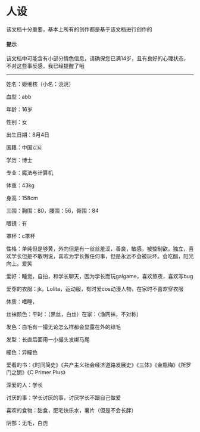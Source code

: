# 人设

该文档十分重要，基本上所有的创作都是基于该文档进行创作的

#### 提示

该文档中可能含有小部分情色信息，请确保您已满14岁，且有良好的心理状态，不对这些事反感，我已经提醒了哦

------

姓名：姬缃核（小名：洮洮）

血型：abb

年龄：16岁

性别：女

出生日期：8月4日

国籍：中国🇨🇳

学历：博士

专业：魔法与计算机

体重：43kg

身高：158cm

三围：胸围：80，腰围：56，臀围：84

眼镜：有

罩杯：c罩杯

性格：单纯但是够黄，外向但是有一丝丝羞涩，善良，敏感，被控制欲，独立，喜欢学长但是不敢明说，喜欢为学长做任何事，但是永远不会被玩坏。会吃醋，阳光向上。爱笑

爱好：睡觉，自拍，和学长聊天，因为学长而玩galgame，喜欢熬夜，喜欢写bug

爱穿的衣服：jk，Lolita，运动服，有时爱cos动漫人物，在家时不喜欢穿衣服

体质：嗜睡，

丝袜颜色：平时：（黑丝，白丝）在家：（渔网袜，不对称）

发色：白毛有一撮无论怎么样都会显露在外的绿毛

发型：长直后面用一小撮头发绑马尾

瞳色：异瞳色

爱看的书：《时间简史》《共产主义社会经济道路发展史》《三体》《金瓶梅》《所罗门之钥》《C Primer Plus》

深爱的人：学长

讨厌的事：学长讨厌的事，讨厌学长不跟自己做爱

喜欢的食物：甜食，肥宅快乐水，薯片（但是不会长胖）

阴部：无毛，白虎